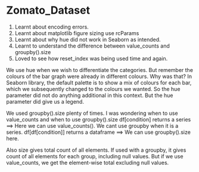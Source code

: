 # Zomato_Dataset
1) Learnt about encoding errors.
2) Learnt about matplotlib  figure sizing use rcParams
3) Learnt about why hue did not work in Seaborn as intended.
4) Learnt to understand the difference between value_counts and groupby().size
5) Loved to see how reset_index was being used time and again.


We use hue when we wish to differentiate the categories. But remember the colours of the bar graph were already in different colours. Why was that? In Seaborn library, the default palette is to show a mix of colours for each bar, which we subsequently changed to the colours we wanted. So the hue parameter did not do anything additional in this context. But the hue parameter did give us a legend. 


We used groupby().size plenty of times. I was wondering when to use value_counts and when to use groupby().size 
df[condition] returns a series ==> Here we can use value_counts(). We cant use groupby when it is a series.
df[df[condition]] returns a dataframe ==> We can use groupby().size here. 

Also size gives total count of all elements. If used with a groupby, it gives count of all elements for each group, including null values. But if we use value_counts, we get the element-wise total excluding null values.
